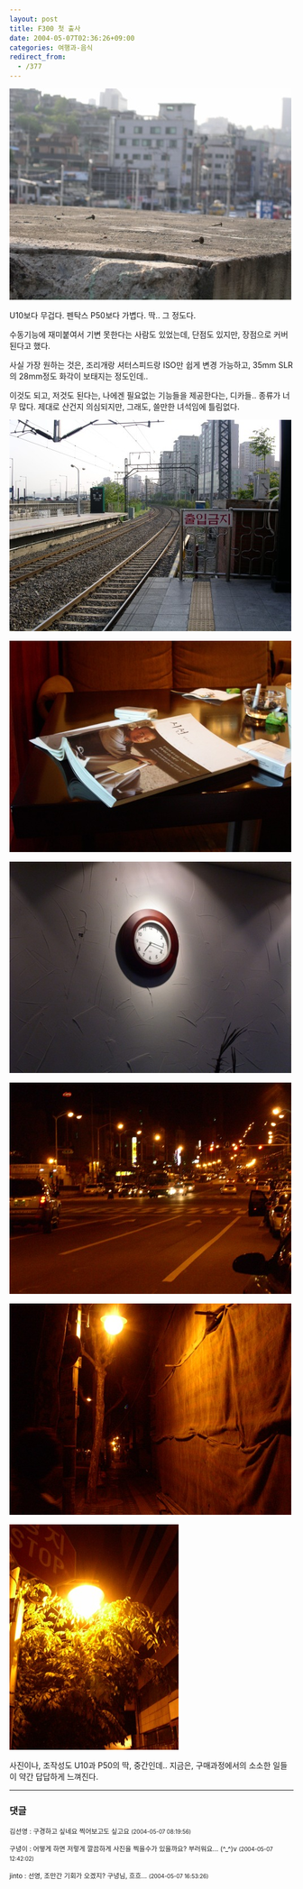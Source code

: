 ```yaml
---
layout: post
title: F300 첫 출사
date: 2004-05-07T02:36:26+09:00
categories: 여행과-음식
redirect_from:
  - /377
---
```


![ ](/assets/media/photo_f300buy_PICT0027s.JPG)

U10보다 무겁다. 펜탁스 P50보다 가볍다. 딱.. 그 정도다.

수동기능에 재미붙여서 기변 못한다는 사람도 있었는데, 단점도 있지만, 장점으로 커버된다고 했다.

사실 가장 원하는 것은, 조리개랑 셔터스피드랑 ISO만 쉽게 변경 가능하고, 35mm SLR의 28mm정도 화각이 보태지는 정도인데..

이것도 되고, 저것도 된다는, 나에겐 필요없는 기능들을 제공한다는, 디카들.. 종류가 너무 많다. 제대로 산건지 의심되지만, 그래도, 쓸만한 녀석임에 틀림없다.

![ ](/assets/media/photo_f300buy_PICT0021s.jpg)

![ ](/assets/media/photo_f300buy_PICT0059s.jpg)

![ ](/assets/media/photo_f300buy_PICT0060s.jpg)

![ ](/assets/media/photo_f300buy_PICT0078s.jpg)

![ ](/assets/media/photo_f300buy_PICT0085s.jpg)

![ ](/assets/media/photo_f300buy_PICT0089s.jpg)

사진이나, 조작성도 U10과 P50의 딱, 중간인데.. 지금은, 구매과정에서의 소소한 일들이 약간 답답하게 느껴진다.

* * *

### 댓글



<!--- cmt:733 --->
<!--- mail: --->
<!--- parent:0 --->

<small>김선영 : 구경하고 싶네요 찍어보고도 싶고요 <small>(2004-05-07 08:19:56)</small></small>


<!--- cmt:734 --->
<!--- mail: --->
<!--- parent:0 --->

<small>구녕이 : 어떻게 하면 저렇게 깔끔하게 사진을 찍을수가 있을까요? 부러워요... (^_^)v <small>(2004-05-07 12:42:02)</small></small>


<!--- cmt:735 --->
<!--- mail: --->
<!--- parent:0 --->

<small>jinto : 선영, 조만간 기회가 오겠지? 구녕님, 흐흐... <small>(2004-05-07 16:53:26)</small></small>

